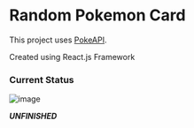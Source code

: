 # Random Pokemon Card

This project uses [PokeAPI](Pokeapi.co/api/v2/pokemon?limit=1118).

Created using React.js Framework

### Current Status

![image](https://github.com/user-attachments/assets/2a1880ae-9c51-4e7f-a75c-f21a34502d52)

***UNFINISHED***
